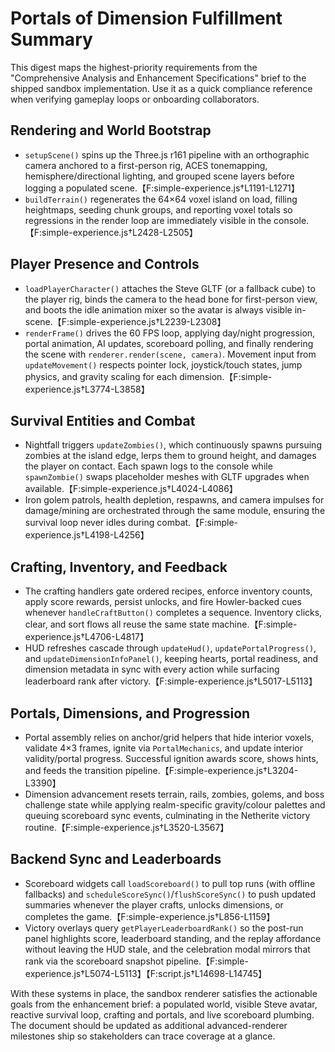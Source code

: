 # Portals of Dimension Fulfillment Summary

This digest maps the highest-priority requirements from the "Comprehensive Analysis and Enhancement Specifications" brief to the shipped sandbox implementation. Use it as a quick compliance reference when verifying gameplay loops or onboarding collaborators.

## Rendering and World Bootstrap
- `setupScene()` spins up the Three.js r161 pipeline with an orthographic camera anchored to a first-person rig, ACES tonemapping, hemisphere/directional lighting, and grouped scene layers before logging a populated scene.【F:simple-experience.js†L1191-L1271】
- `buildTerrain()` regenerates the 64×64 voxel island on load, filling heightmaps, seeding chunk groups, and reporting voxel totals so regressions in the render loop are immediately visible in the console.【F:simple-experience.js†L2428-L2505】

## Player Presence and Controls
- `loadPlayerCharacter()` attaches the Steve GLTF (or a fallback cube) to the player rig, binds the camera to the head bone for first-person view, and boots the idle animation mixer so the avatar is always visible in-scene.【F:simple-experience.js†L2239-L2308】
- `renderFrame()` drives the 60 FPS loop, applying day/night progression, portal animation, AI updates, scoreboard polling, and finally rendering the scene with `renderer.render(scene, camera)`. Movement input from `updateMovement()` respects pointer lock, joystick/touch states, jump physics, and gravity scaling for each dimension.【F:simple-experience.js†L3774-L3858】

## Survival Entities and Combat
- Nightfall triggers `updateZombies()`, which continuously spawns pursuing zombies at the island edge, lerps them to ground height, and damages the player on contact. Each spawn logs to the console while `spawnZombie()` swaps placeholder meshes with GLTF upgrades when available.【F:simple-experience.js†L4024-L4086】
- Iron golem patrols, health depletion, respawns, and camera impulses for damage/mining are orchestrated through the same module, ensuring the survival loop never idles during combat.【F:simple-experience.js†L4198-L4256】

## Crafting, Inventory, and Feedback
- The crafting handlers gate ordered recipes, enforce inventory counts, apply score rewards, persist unlocks, and fire Howler-backed cues whenever `handleCraftButton()` completes a sequence. Inventory clicks, clear, and sort flows all reuse the same state machine.【F:simple-experience.js†L4706-L4817】
- HUD refreshes cascade through `updateHud()`, `updatePortalProgress()`, and `updateDimensionInfoPanel()`, keeping hearts, portal readiness, and dimension metadata in sync with every action while surfacing leaderboard rank after victory.【F:simple-experience.js†L5017-L5113】

## Portals, Dimensions, and Progression
- Portal assembly relies on anchor/grid helpers that hide interior voxels, validate 4×3 frames, ignite via `PortalMechanics`, and update interior validity/portal progress. Successful ignition awards score, shows hints, and feeds the transition pipeline.【F:simple-experience.js†L3204-L3390】
- Dimension advancement resets terrain, rails, zombies, golems, and boss challenge state while applying realm-specific gravity/colour palettes and queuing scoreboard sync events, culminating in the Netherite victory routine.【F:simple-experience.js†L3520-L3567】

## Backend Sync and Leaderboards
- Scoreboard widgets call `loadScoreboard()` to pull top runs (with offline fallbacks) and `scheduleScoreSync()`/`flushScoreSync()` to push updated summaries whenever the player crafts, unlocks dimensions, or completes the game.【F:simple-experience.js†L856-L1159】
- Victory overlays query `getPlayerLeaderboardRank()` so the post-run panel highlights score, leaderboard standing, and the replay affordance without leaving the HUD stale, and the celebration modal mirrors that rank via the scoreboard snapshot pipeline.【F:simple-experience.js†L5074-L5113】【F:script.js†L14698-L14745】

With these systems in place, the sandbox renderer satisfies the actionable goals from the enhancement brief: a populated world, visible Steve avatar, reactive survival loop, crafting and portals, and live scoreboard plumbing. The document should be updated as additional advanced-renderer milestones ship so stakeholders can trace coverage at a glance.
